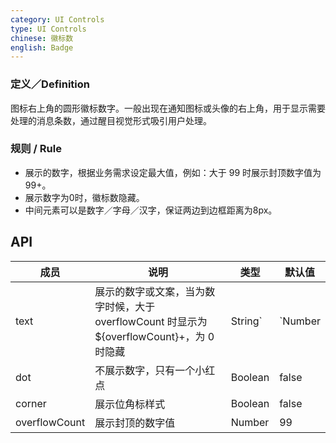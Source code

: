 ```yaml
---
category: UI Controls
type: UI Controls
chinese: 徽标数
english: Badge
---
```


### 定义／Definition
图标右上角的圆形徽标数字。一般出现在通知图标或头像的右上角，用于显示需要处理的消息条数，通过醒目视觉形式吸引用户处理。

### 规则 / Rule
- 展示的数字，根据业务需求设定最大值，例如：大于 99 时展示封顶数字值为 99+。
- 展示数字为0时，徽标数隐藏。
- 中间元素可以是数字／字母／汉字，保证两边到边框距离为8px。


## API  

| 成员        | 说明           | 类型      | 默认值       |
|------------|----------------|--------------------|--------------|
| text       | 展示的数字或文案，当为数字时候，大于 overflowCount 时显示为 ${overflowCount}+，为 0 时隐藏     |   String`|`Number   |   -  |
| dot   | 不展示数字，只有一个小红点   |   Boolean    |  false  |
| corner     | 展示位角标样式  | Boolean |  false  |
| overflowCount       | 展示封顶的数字值  | Number | 99|
